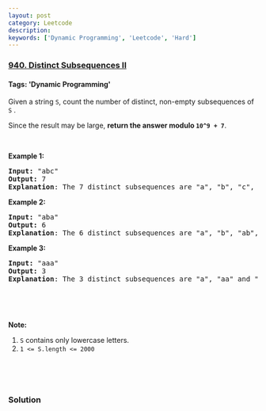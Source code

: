 ```yaml
---
layout: post
category: Leetcode
description: 
keywords: ['Dynamic Programming', 'Leetcode', 'Hard']
---
```

### [940. Distinct Subsequences II](https://leetcode.com/problems/distinct-subsequences-ii)

#### Tags: 'Dynamic Programming'

<div class="content__u3I1 question-content__JfgR"><div><p>Given a string <code>S</code>, count the number of distinct, non-empty subsequences of <code>S</code> .</p>
<p>Since the result may be large, <strong>return the answer modulo <code>10^9 + 7</code></strong>.</p>
<p> </p>
<p><strong>Example 1:</strong></p>
<pre><strong>Input: </strong><span id="example-input-1-1">"abc"</span>
<strong>Output: </strong><span id="example-output-1">7</span>
<span><strong>Explanation</strong>: The 7 distinct subsequences are "a", "b", "c", "ab", "ac", "bc", and "abc".</span>
</pre>
<div>
<p><strong>Example 2:</strong></p>
<pre><strong>Input: </strong><span id="example-input-2-1">"aba"</span>
<strong>Output: </strong><span id="example-output-2">6
</span><strong>Explanation</strong>: The 6 distinct subsequences are "a", "b", "ab", "ba", "aa" and "aba".
</pre>
<div>
<p><strong>Example 3:</strong></p>
<pre><strong>Input: </strong><span id="example-input-3-1">"aaa"</span>
<strong>Output: </strong><span id="example-output-3">3
</span><strong>Explanation</strong>: The 3 distinct subsequences are "a", "aa" and "aaa".
</pre>
</div>
</div>
<p> </p>
<p> </p>
<p><strong>Note:</strong></p>
<ol>
<li><code>S</code> contains only lowercase letters.</li>
<li><code>1 &lt;= S.length &lt;= 2000</code></li>
</ol>
<div>
<p> </p>
<div>
<div> </div>
</div>
</div></div></div>

### Solution
